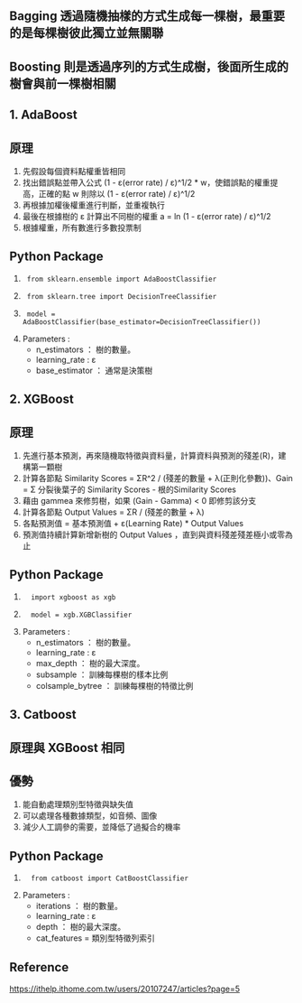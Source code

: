 ## Bagging 透過隨機抽樣的方式生成每一棵樹，最重要的是每棵樹彼此獨立並無關聯
## Boosting 則是透過序列的方式生成樹，後面所生成的樹會與前一棵樹相關
## 1. AdaBoost
## 原理
1. 先假設每個資料點權重皆相同
2. 找出錯誤點並帶入公式 (1 - ε(error rate) / ε)^1/2 * w，使錯誤點的權重提高，正確的點 w 則除以 (1 - ε(error rate) / ε)^1/2 
3. 再根據加權後權重進行判斷，並重複執行
4. 最後在根據樹的 ε 計算出不同樹的權重 a = ln (1 - ε(error rate) / ε)^1/2 
5. 根據權重，所有數進行多數投票制
## Python Package
1.      from sklearn.ensemble import AdaBoostClassifier
2.      from sklearn.tree import DecisionTreeClassifier
3.      model = AdaBoostClassifier(base_estimator=DecisionTreeClassifier())
4.  Parameters :
     * n_estimators ： 樹的數量。
     * learning_rate : ε
     * base_estimator ： 通常是決策樹
## 2. XGBoost
## 原理
1. 先進行基本預測，再來隨機取特徵與資料量，計算資料與預測的殘差(R)，建構第一顆樹
2. 計算各節點 Similarity Scores = ΣR^2 / (殘差的數量 + λ(正則化參數))、Gain = Σ 分裂後葉子的 Similarity Scores - 根的Similarity Scores
3. 藉由 gammea 來修剪樹，如果 (Gain - Gamma) < 0 即修剪該分支
4. 計算各節點 Output Values = ΣR / (殘差的數量 + λ) 
5. 各點預測值 = 基本預測值 + ε(Learning Rate) * Output Values
6. 預測值持續計算新增新樹的 Output Values ，直到與資料殘差殘差極小或零為止
## Python Package
1.       import xgboost as xgb
2.       model = xgb.XGBClassifier
3. Parameters :
     * n_estimators ： 樹的數量。
     * learning_rate : ε
     * max_depth ： 樹的最大深度。
     * subsample ： 訓練每棵樹的樣本比例
     * colsample_bytree ： 訓練每棵樹的特徵比例
## 3. Catboost
## 原理與 XGBoost 相同
## 優勢
1. 能自動處理類別型特徵與缺失值
2. 可以處理各種數據類型，如音頻、圖像
3. 減少人工調參的需要，並降低了過擬合的機率
## Python Package
1.       from catboost import CatBoostClassifier
2. Parameters :
     * iterations ： 樹的數量。
     * learning_rate : ε
     * depth ： 樹的最大深度。
     * cat_features = 類別型特徵列索引

## Reference
https://ithelp.ithome.com.tw/users/20107247/articles?page=5
